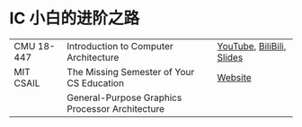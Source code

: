 # IC 小白的进阶之路

<table>
<tr>
    <td>CMU 18-447</td>
    <td>Introduction to Computer Architecture</td>
    <td>
    <a href="https://www.youtube.com/playlist?list=PL5PHm2jkkXmi5CxxI7b3JCL1TWybTDtKq">YouTube</a>,
    <a href="https://www.bilibili.com/video/BV1PT4y1M7gM">BiliBili</a>,
    <a href="https://course.ece.cmu.edu/~ece447/s15/doku.php?id=schedule">Slides</a>
    </td>
</tr>
<tr>
    <td>MIT CSAIL</td>
    <td>The Missing Semester of Your CS Education</td>
    <td>
    <a href="https://missing.csail.mit.edu/">Website</a>
    </td>
</tr>
<tr>
    <td></td>
    <td>General-Purpose Graphics Processor Architecture</td>
    <td></td>
</tr>
</table>